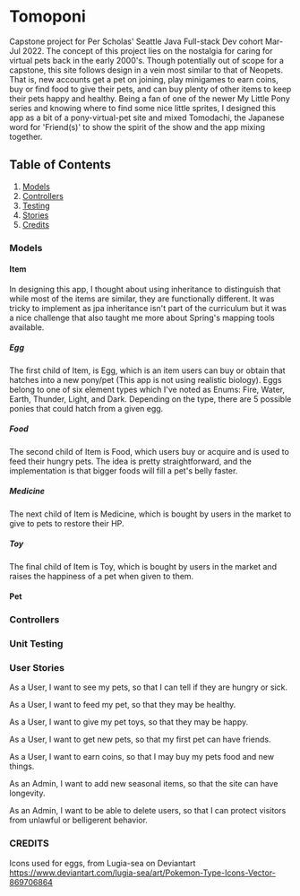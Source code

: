 # Tomoponi
Capstone project for Per Scholas' Seattle Java Full-stack Dev cohort Mar-Jul 2022. The concept of this project lies on the nostalgia for caring for virtual pets back in the early 2000's. Though potentially out of scope for a capstone, this site follows design in a vein most similar to that of Neopets. That is, new accounts get a pet on joining, play minigames to earn coins, buy or find food to give their pets, and can buy plenty of other items to keep their pets happy and healthy. Being a fan of one of the newer My Little Pony series and knowing where to find some nice little sprites, I designed this app as a bit of a pony-virtual-pet site and mixed Tomodachi, the Japanese word for 'Friend(s)' to show the spirit of the show and the app mixing together. 

## Table of Contents
1. [Models](#models)
2. [Controllers](#controllers)
3. [Testing](#testing)
4. [Stories](#stories)
5. [Credits](#credits)

### <a name="models"></a> Models

#### Item

In designing this app, I thought about using inheritance to distinguish that while most of the items are similar, they are functionally different. It was tricky to implement as jpa inheritance isn't part of the curriculum but it was a nice challenge that also taught me more about Spring's mapping tools available.

##### Egg

The first child of Item, is Egg, which is an item users can buy or obtain that hatches into a new pony/pet (This app is not using realistic biology). Eggs belong to one of six element types which I've noted as Enums: Fire, Water, Earth, Thunder, Light, and Dark. Depending on the type, there are 5 possible ponies that could hatch from a given egg.

##### Food

The second child of Item is Food, which users buy or acquire and is used to feed their hungry pets. The idea is pretty straightforward, and the implementation is that bigger foods will fill a pet's belly faster. 

##### Medicine

The next child of Item is Medicine, which is bought by users in the market to give to pets to restore their HP. 

##### Toy

The final child of Item is Toy, which is bought by users in the market and raises the happiness of a pet when given to them. 



#### Pet

### <a name="controllers"></a> Controllers

### <a name="testing"></a> Unit Testing

### <a name="stories"></a> User Stories

As a User, I want to see my pets, so that I can tell if they are hungry or sick. 

As a User, I want to feed my pet, so that they may be healthy.

As a User, I want to give my pet toys, so that they may be happy.

As a User, I want to get new pets, so that my first pet can have friends.

As a User, I want to earn coins, so that I may buy my pets food and new things.

As an Admin, I want to add new seasonal items, so that the site can have longevity.

As an Admin, I want to be able to delete users, so that I can protect visitors from unlawful or belligerent behavior.

### <a name="credits"></a> CREDITS

Icons used for eggs, from Lugia-sea on Deviantart
https://www.deviantart.com/lugia-sea/art/Pokemon-Type-Icons-Vector-869706864